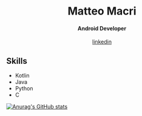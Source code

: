 <h1 align="center"> Matteo Macri </h1>
<h4 align="center">Android Developer</h4>

<p align="center">
  <a href="https://www.linkedin.com/in/matteo-macr%C3%AD-997060193/" target="blank">
    linkedin
  </a>
</p>

<h2>Skills</h2>
<ul>
  <li>Kotlin</li>
  <li>Java</li>
  <li>Python</li>
  <li>C</li>
</ul>

[![Anurag's GitHub stats](https://github-readme-stats.vercel.app/api?username=matteomacri18)](https://github.com/anuraghazra/github-readme-stats)
